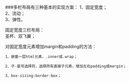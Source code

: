 ###多栏布局有三种基本的实现方案： 
1、固定宽度；     
2、流动；   
3、弹性。   

固定宽度三栏布局：   
圣杯、双飞翼；

对固定宽度元素增加margin和padding的方法：

    1、嵌套一层html元素，.inner或.wrap；

    2、子-星号选择符，选择所有直接子元素，增加左右padding或margin；

    3、box-sizing:border-box；
    
